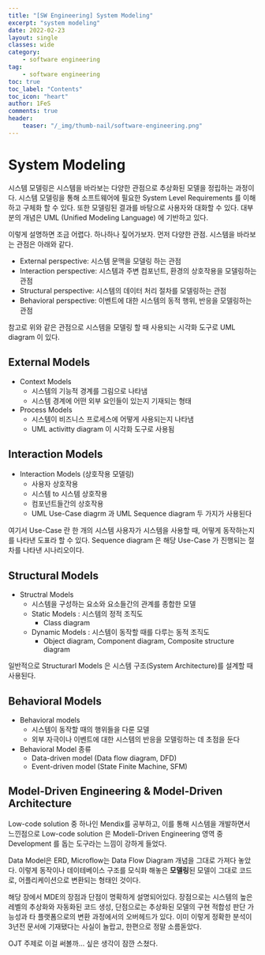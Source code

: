 ```yaml
---
title: "[SW Engineering] System Modeling"
excerpt: "system modeling"
date: 2022-02-23
layout: single
classes: wide
category:
    - software engineering
tag:
    - software engineering
toc: true
toc_label: "Contents"
toc_icon: "heart"
author: 1FeS
comments: true
header:
    teaser: "/_img/thumb-nail/software-engineering.png"
---
```


# System Modeling

시스템 모델링은 시스템을 바라보는 다양한 관점으로 추상화된 모델을 정립하는 과정이다. 시스템 모델링을 통해 소프트웨어에 필요한 System Level Requirements 를 이해하고 구체화 할 수 있다. 또한 모델링된 결과를 바탕으로 사용자와 대화할 수 있다. 대부분의 개념은 UML (Unified Modeling Language) 에 기반하고 있다.

이렇게 설명하면 조금 어렵다. 하나하나 짚어가보자. 먼저 다양한 관점. 시스템을 바라보는 관점은 아래와 같다.

- External perspective: 시스템 문맥을 모델링 하는 관점
- Interaction perspective: 시스템과 주변 컴포넌트, 환경의 상호작용을 모델링하는 관점
- Structural perspective: 시스템의 데이터 처리 절차를 모델링하는 관점
- Behavioral perspective: 이벤트에 대한 시스템의 동적 행위, 반응을 모델링하는 관점

참고로 위와 같은 관점으로 시스템을 모델링 할 때 사용되는 시각화 도구로 UML diagram 이 있다. 

## External Models

- Context Models
    - 시스템의 기능적 경계를 그림으로 나타냄
    - 시스템 경계에 어떤 외부 요인들이 있는지 기재되는 형태
- Process Models
    - 시스템이 비즈니스 프로세스에 어떻게 사용되는지 나타냄
    - UML activitty diagram 이 시각화 도구로 사용됨

## Interaction Models

- Interaction Models (상호작용 모델링)
    - 사용자 상호작용
    - 시스템 to 시스템 상호작용
    - 컴포넌트들간의 상호작용
    - UML Use-Case diagrm 과 UML Sequence diagram 두 가지가 사용된다

여기서 Use-Case 란 한 개의 시스템 사용자가 시스템을 사용할 때, 어떻게 동작하는지를 나타낸 도표라 할 수 있다. Sequence diagram 은 해당 Use-Case 가 진행되는 절차를 나타낸 시나리오이다.

## Structural Models

- Structral Models
    - 시스템을 구성하는 요소와 요소들간의 관계를 종합한 모델
    - Static Models : 시스템의 정적 조직도
        - Class diagram
    - Dynamic Models : 시스템이 동작할 때를 다루는 동적 조직도
        - Object diagram, Component diagram, Composite structure diagram

일반적으로 Structurarl Models 은 시스템 구조(System Architecture)를 설계할 때 사용된다.

## Behavioral Models

- Behavioral models
    - 시스템이 동작할 때의 행위들을 다룬 모델
    - 외부 자극이나 이벤트에 대한 시스템의 반응을 모델링하는 데 초점을 둔다
- Behavioral Model 종류
    - Data-driven model (Data flow diagram, DFD)
    - Event-driven model (State Finite Machine, SFM)

## Model-Driven Engineering & Model-Driven Architecture

Low-code solution 중 하나인 Mendix를 공부하고, 이를 통해 시스템을 개발하면서 느낀점으로 Low-code solution 은 Modeli-Driven Engineering 영역 중 Development 를 돕는 도구라는 느낌이 강하게 들었다.

Data Model은 ERD, Microflow는 Data Flow Diagram 개념을 그대로 가져다 놓았다. 이렇게 동작이나 데이테베이스 구조를 모식화 해놓은 **모델링**된 모델이 그대로 코드로, 어플리케이션으로 변환되는 형태인 것이다.

해당 장에서 MDE의 장점과 단점이 명확하게 설명되어있다. 장점으로는 시스템의 높은 레벨의 추상화와 자동화된 코드 생성, 단점으로는 추상화된 모델의 구현 적합성 판단 가능성과 타 플랫폼으로의 변환 과정에서의 오버헤드가 있다. 이미 이렇게 정확한 분석이 3년전 문서에 기재됐다는 사실이 놀랍고, 한편으로 정말 소름돋았다.

OJT 주제로 이걸 써볼까... 싶은 생각이 잠깐 스쳤다.